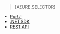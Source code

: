 > [AZURE.SELECTOR] 
- [Portal](/en-us/documentation/articles/media-services-portal-configure-content-key-auth-policy/)
- [.NET SDK](/en-us/documentation/articles/media-services-dotnet-configure-content-key-auth-policy/)
- [REST API](/en-us/documentation/articles/media-services-rest-configure-content-key-auth-policy/)